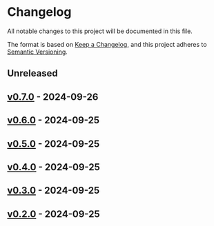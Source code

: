 # Changelog

All notable changes to this project will be documented in this file.

The format is based on [Keep a Changelog](https://keepachangelog.com/en/1.0.0/),
and this project adheres to [Semantic Versioning](https://semver.org/spec/v2.0.0.html).

## Unreleased

## [v0.7.0](https://github.com/MarkMcCann487/NoiseMD/releases/tag/v0.7.0) - 2024-09-26

## [v0.6.0](https://github.com/MarkMcCann487/NoiseMD/releases/tag/v0.6.0) - 2024-09-25

## [v0.5.0](https://github.com/MarkMcCann487/NoiseMD/releases/tag/v0.5.0) - 2024-09-25

## [v0.4.0](https://github.com/MarkMcCann487/NoiseMD/releases/tag/v0.4.0) - 2024-09-25

## [v0.3.0](https://github.com/MarkMcCann487/NoiseMD/releases/tag/v0.3.0) - 2024-09-25

## [v0.2.0](https://github.com/MarkMcCann487/NoiseMD/releases/tag/v0.2.0) - 2024-09-25
